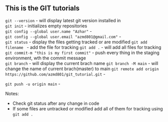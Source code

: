 ## This is the GIT tutorials
`git --version` - will display latest git version installed in   
`git init` - initializes empty repositories  
`git config --global user.name "Azhar"` -   
`git config --global user.email "azmd801@gmail.com"` -   
`git status` - display the files getting tracked or are modified 
`git add filename ` - add the file for tracking 
`git add .` - will add all files for tracking  
`git commit-m "this is my first commit"` - push every thing in the   staging environment, wth the commit message  
`git branch` - will display the current brach name 
`git branch -M main` - will change the name of current brach(master) to   main
`git remote add origin https://github.com/azmd801/git_tutorial.git` -  

`git push -u origin main` -   



Notes:
* Check git status after any change in code 
* If some files are untracked or modified add all of them for tracking using `git add .`
